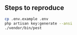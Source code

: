 ## Steps to reproduce

```sh
cp .env.example .env
php artisan key:generate --ansi
./vendor/bin/pest
```
